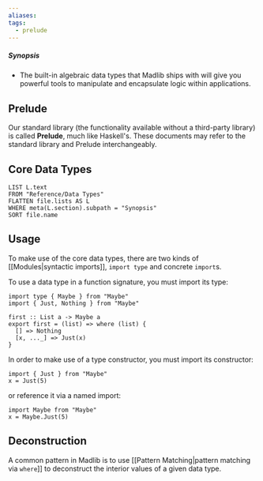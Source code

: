 ```yaml
---
aliases: 
tags:
  - prelude
---
```

##### Synopsis
- The built-in algebraic data types that Madlib ships with will give you powerful tools to manipulate and encapsulate logic within applications.
## Prelude

Our standard library (the functionality available without a third-party library) is called **Prelude**, much like Haskell's. These documents may refer to the standard library and Prelude interchangeably.

## Core Data Types

```dataview
LIST L.text
FROM "Reference/Data Types"
FLATTEN file.lists AS L
WHERE meta(L.section).subpath = "Synopsis"
SORT file.name
```

## Usage

To make use of the core data types, there are two kinds of [[Modules|syntactic imports]], `import type` and concrete `import`s.

To use a data type in a function signature, you must import its type:

```
import type { Maybe } from "Maybe"
import { Just, Nothing } from "Maybe"

first :: List a -> Maybe a
export first = (list) => where (list) {
  [] => Nothing
  [x, ..._] => Just(x)
}
```

In order to make use of a type constructor, you must import its constructor:

```
import { Just } from "Maybe"
x = Just(5)
```

or reference it via a named import:

```
import Maybe from "Maybe"
x = Maybe.Just(5)
```

## Deconstruction

A common pattern in Madlib is to use [[Pattern Matching|pattern matching via `where`]] to deconstruct the interior values of a given data type.